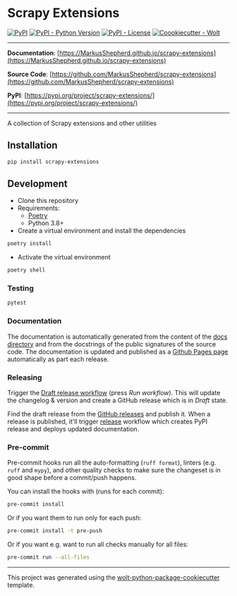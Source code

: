 # Scrapy Extensions

[![PyPI](https://img.shields.io/pypi/v/scrapy-extensions?style=flat-square)](https://pypi.python.org/pypi/scrapy-extensions/)
[![PyPI - Python Version](https://img.shields.io/pypi/pyversions/scrapy-extensions?style=flat-square)](https://pypi.python.org/pypi/scrapy-extensions/)
[![PyPI - License](https://img.shields.io/pypi/l/scrapy-extensions?style=flat-square)](https://pypi.python.org/pypi/scrapy-extensions/)
[![Coookiecutter - Wolt](https://img.shields.io/badge/cookiecutter-Wolt-00c2e8?style=flat-square&logo=cookiecutter&logoColor=D4AA00&link=https://github.com/woltapp/wolt-python-package-cookiecutter)](https://github.com/woltapp/wolt-python-package-cookiecutter)


---

**Documentation**: [https://MarkusShepherd.github.io/scrapy-extensions](https://MarkusShepherd.github.io/scrapy-extensions)

**Source Code**: [https://github.com/MarkusShepherd/scrapy-extensions](https://github.com/MarkusShepherd/scrapy-extensions)

**PyPI**: [https://pypi.org/project/scrapy-extensions/](https://pypi.org/project/scrapy-extensions/)

---

A collection of Scrapy extensions and other utilities

## Installation

```sh
pip install scrapy-extensions
```

## Development

* Clone this repository
* Requirements:
  * [Poetry](https://python-poetry.org/)
  * Python 3.8+
* Create a virtual environment and install the dependencies

```sh
poetry install
```

* Activate the virtual environment

```sh
poetry shell
```

### Testing

```sh
pytest
```

### Documentation

The documentation is automatically generated from the content of the [docs directory](https://github.com/MarkusShepherd/scrapy-extensions/tree/master/docs) and from the docstrings
 of the public signatures of the source code. The documentation is updated and published as a [Github Pages page](https://pages.github.com/) automatically as part each release.

### Releasing

Trigger the [Draft release workflow](https://github.com/MarkusShepherd/scrapy-extensions/actions/workflows/draft_release.yml)
(press _Run workflow_). This will update the changelog & version and create a GitHub release which is in _Draft_ state.

Find the draft release from the
[GitHub releases](https://github.com/MarkusShepherd/scrapy-extensions/releases) and publish it. When
 a release is published, it'll trigger [release](https://github.com/MarkusShepherd/scrapy-extensions/blob/master/.github/workflows/release.yml) workflow which creates PyPI
 release and deploys updated documentation.

### Pre-commit

Pre-commit hooks run all the auto-formatting (`ruff format`), linters (e.g. `ruff` and `mypy`), and other quality
 checks to make sure the changeset is in good shape before a commit/push happens.

You can install the hooks with (runs for each commit):

```sh
pre-commit install
```

Or if you want them to run only for each push:

```sh
pre-commit install -t pre-push
```

Or if you want e.g. want to run all checks manually for all files:

```sh
pre-commit run --all-files
```

---

This project was generated using the [wolt-python-package-cookiecutter](https://github.com/woltapp/wolt-python-package-cookiecutter) template.
